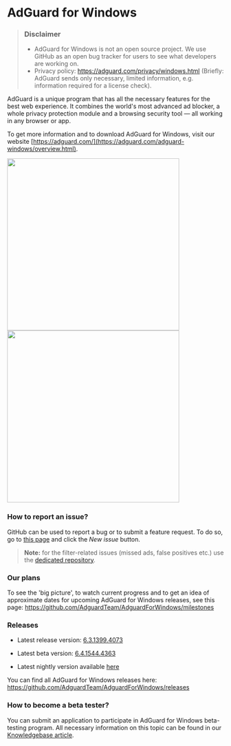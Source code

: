 # AdGuard for Windows
> ### Disclaimer
> * AdGuard for Windows is not an open source project. We use GitHub as an open bug tracker for users to see what developers are working on.
> * Privacy policy: https://adguard.com/privacy/windows.html (Briefly: AdGuard sends only necessary, limited information, e.g. information required for a license check).

AdGuard is a unique program that has all the necessary features for the best web experience. It combines the world's most advanced ad blocker, a whole privacy protection module and a browsing security tool — all working in any browser or app. 

To get more information and to download AdGuard for Windows, visit our website [https://adguard.com/](https://adguard.com/adguard-windows/overview.html).

<img src="https://user-images.githubusercontent.com/17472907/42506354-4fd66b24-844a-11e8-8466-8745c815031b.PNG" width="400px"> <img src="https://user-images.githubusercontent.com/17472907/42506356-520dbf46-844a-11e8-9370-5a73b8e093a7.PNG" width="400px">


### How to report an issue?

GitHub can be used to report a bug or to submit a feature request. To do so, go to [this page](https://github.com/AdguardTeam/AdguardForWindows/issues) and click the *New issue* button.

>**Note:** for the filter-related issues (missed ads, false positives etc.) use the [dedicated repository](https://github.com/AdguardTeam/AdguardFilters). 

### Our plans

To see the 'big picture', to watch current progress and to get an idea of approximate dates for upcoming AdGuard for Windows releases, see this page: https://github.com/AdguardTeam/AdguardForWindows/milestones

### Releases

* Latest release version: [6.3.1399.4073](https://github.com/AdguardTeam/AdguardForWindows/releases/tag/v6.3.1399.4073)
* Latest beta version: [6.4.1544.4363](https://github.com/AdguardTeam/AdguardForWindows/releases/tag/v.6.4.1544.4363)

* Latest nightly version available [here](https://agrd.io/windows_nightly)

You can find all AdGuard for Windows releases here: https://github.com/AdguardTeam/AdguardForWindows/releases

### How to become a beta tester?

You can submit an application to participate in AdGuard for Windows beta-testing program. All necessary information on this topic can be found in our [Knowledgebase article](https://kb.adguard.com/general/adguard-beta-testing-program#windows). 

